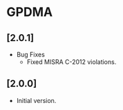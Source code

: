 # GPDMA

## [2.0.1]

- Bug Fixes
  - Fixed MISRA C-2012 violations.

## [2.0.0]

- Initial version.
